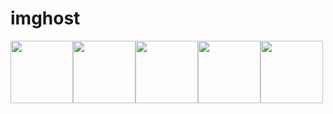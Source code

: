 # imghost
<img src="https://user-images.githubusercontent.com/50590296/67758883-76a4a800-fa79-11e9-9e1b-505a57d53b49.png" width="100"><img src="https://user-images.githubusercontent.com/50590296/67759112-da2ed580-fa79-11e9-8318-f81de11a2ec1.png" width="100"><img src="https://cdn.pixabay.com/photo/2019/05/08/20/07/cat-4189535_1280.jpg" width="100"><img src="https://user-images.githubusercontent.com/50590296/68070864-ddde9700-fdae-11e9-8ca8-8f307637783e.jpg" width="100"><img src="https://user-images.githubusercontent.com/50590296/72444155-7ef3c000-37ea-11ea-9547-00a81d0563d9.gif" width="100">
